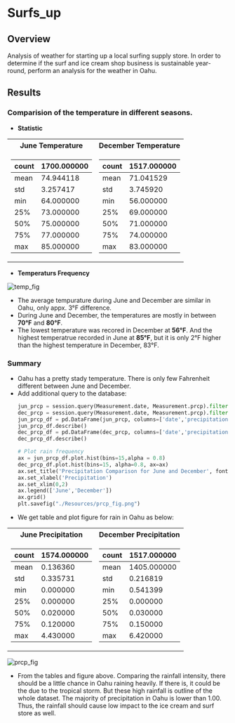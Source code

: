 # Surfs_up
## Overview
Analysis of weather for starting up a local surfing supply store. In order to determine if the surf and ice cream shop business is sustainable year-round, perform an analysis for the weather in Oahu.

## Results
### Comparision of the temperature in different seasons.
- **Statistic**
<table>
<tr><th>June Temperature </th><th>December Temperature</th></tr>
<tr><td>

| count | 1700.000000 |
| -----| ----------- |
| mean | 74.944118 | 
| std | 3.257417 | 
| min | 64.000000 | 
| 25% | 73.000000 | 
| 50% | 75.000000 | 
| 75% | 77.000000 | 
| max | 85.000000 | 

</td><td>
  
count | 1517.000000 |
-----| ----------- |
mean | 71.041529 | 
std | 3.745920 | 
min | 56.000000 | 
25% | 69.000000 | 
50% | 71.000000 | 
75% | 74.000000 | 
max | 83.000000 | 

</td></tr> </table>

- **Temperaturs Frequency**

![temp_fig](https://user-images.githubusercontent.com/66225050/130332733-5913e906-092c-491d-99b6-8ff300a5fcad.png)

- The average tempurature during June and December are similar in Oahu, only appx. 3°F difference.
- During June and December, the temperatures are mostly in between **70°F** and **80°F**.
- The lowest temperature was recored in December at **56°F**. And the highest temperatrue recorded in June at **85°F**, but it is only 2°F higher than the highest temperature in December, 83°F. 

### Summary
- Oahu has a pretty stady temperature. There is only few Fahrenheit different between June and December. 
- Add additional query to the database:
  ```python
  jun_prcp = session.query(Measurement.date, Measurement.prcp).filter(extract('month', Measurement.date) == 6).all()
  dec_prcp = session.query(Measurement.date, Measurement.prcp).filter(extract('month', Measurement.date) == 12).all()
  jun_prcp_df = pd.DataFrame(jun_prcp, columns=['date','precipitation'])
  jun_prcp_df.describe()
  dec_prcp_df = pd.DataFrame(dec_prcp, columns=['date','precipitation'])
  dec_prcp_df.describe()
  
  # Plot rain frequency
  ax = jun_prcp_df.plot.hist(bins=15,alpha = 0.8)
  dec_prcp_df.plot.hist(bins=15, alpha=0.8, ax=ax)
  ax.set_title('Precipitation Comparison for June and December', fontsize=15)
  ax.set_xlabel('Precipitation')
  ax.set_xlim(0,2)
  ax.legend(['June','December'])
  ax.grid()
  plt.savefig("./Resources/prcp_fig.png")
  ```
- We get table and plot figure for rain in Oahu as below:
<table>
<tr><th>June Precipitation </th><th>December Precipitation</th></tr>
<tr><td>

| count | 1574.000000 |
| -----| ----------- |
| mean | 0.136360 | 
| std | 0.335731 | 
| min | 0.000000 | 
| 25% | 0.000000 | 
| 50% | 0.020000 | 
| 75% | 0.120000 | 
| max | 4.430000 | 

</td><td>
  
count | 1517.000000 |
-----| ----------- |
mean | 1405.000000 | 
std | 0.216819 | 
min | 0.541399 | 
25% | 0.000000 | 
50% | 0.030000 | 
75% | 0.150000 | 
max | 6.420000 | 

</td></tr> </table>

![prcp_fig](https://user-images.githubusercontent.com/66225050/130338706-fb49bb7d-77fc-44d2-bf98-bd2383973c46.png)

- From the tables and figure above. Comparing the rainfall intensity, there should be a little chance in Oahu raining heavily. If there is, it could be the due to the tropical storm. But these high rainfall is outline of the whole dataset. The majority of precipitation in Oahu is lower than 1.00. Thus, the rainfall should cause low impact to the ice cream and surf store as well.
